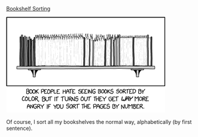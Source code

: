 [Bookshelf Sorting](https://xkcd.com/2791)

![Bookshelf Sorting](./random_comic.png)

Of course, I sort all my bookshelves the normal way, alphabetically (by first sentence).

